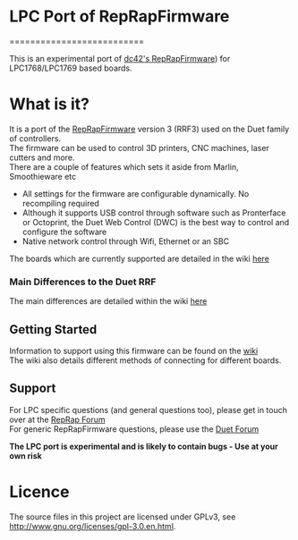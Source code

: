 # LPC Port of RepRapFirmware
==========================

This is an experimental port of [dc42's RepRapFirmware](https://github.com/dc42/RepRapFirmware/)) for LPC1768/LPC1769 based boards.  

# What is it?
It is a port of the [RepRapFirmware](https://github.com/dc42/RepRapFirmware) version 3 (RRF3) used on the Duet family of controllers.  
The firmware can be used to control 3D printers, CNC machines, laser cutters and more.  
There are a couple of features which sets it aside from Marlin, Smoothieware etc
  - All settings for the firmware are configurable dynamically. No recompiling required
  - Although it supports USB control through software such as Pronterface or Octoprint, the Duet Web Control (DWC) is the best way to control and configure the software
  - Native network control through Wifi, Ethernet or an SBC

The boards which are currently supported are detailed in the wiki [here](https://github.com/gloomyandy/RepRapFirmware/wiki)

### Main Differences to the Duet RRF
The main differences are detailed within the wiki [here](https://github.com/gloomyandy/RepRapFirmware/wiki/Differences)

## Getting Started
Information to support using this firmware can be found on the [wiki](https://github.com/gloomyandy/RepRapFirmware/wiki/Getting-Started---RRF3)  
The wiki also details different methods of connecting for different boards.

## Support
For LPC specific questions (and general questions too), please get in touch over at the [RepRap Forum](https://reprap.org/forum/read.php?147,859857,page=1)  
For generic RepRapFirmware questions, please use the [Duet Forum](forum.duet.com)  

**The LPC port is experimental and is likely to contain bugs - Use at your own risk**

Licence
=======
The source files in this project are licensed under GPLv3, see http://www.gnu.org/licenses/gpl-3.0.en.html. 
